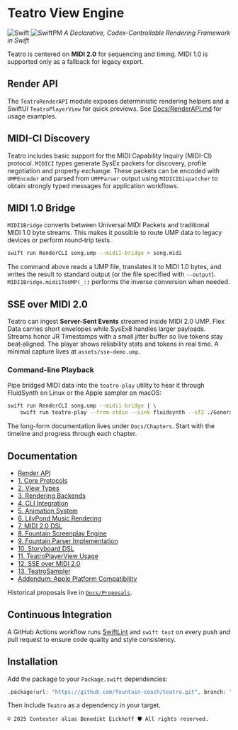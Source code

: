 # Teatro View Engine

![Swift](https://img.shields.io/badge/Swift-6.1-orange) ![SwiftPM](https://img.shields.io/badge/SwiftPM-compatible-brightgreen)
*A Declarative, Codex-Controllable Rendering Framework in Swift*

Teatro is centered on **MIDI 2.0** for sequencing and timing. MIDI 1.0 is supported only as a fallback for legacy export.

## Render API

The `TeatroRenderAPI` module exposes deterministic rendering helpers and a SwiftUI `TeatroPlayerView` for quick previews. See [Docs/RenderAPI.md](Docs/RenderAPI.md) for usage examples.

## MIDI-CI Discovery

Teatro includes basic support for the MIDI Capability Inquiry (MIDI-CI) protocol.
`MIDICI` types generate SysEx packets for discovery, profile negotiation and
property exchange. These packets can be encoded with `UMPEncoder` and parsed
from `UMPParser` output using `MIDICIDispatcher` to obtain strongly typed
messages for application workflows.

## MIDI 1.0 Bridge

`MIDI1Bridge` converts between Universal MIDI Packets and traditional MIDI 1.0
byte streams. This makes it possible to route UMP data to legacy devices or
perform round‑trip tests.

```bash
swift run RenderCLI song.ump --midi1-bridge > song.midi
```

The command above reads a UMP file, translates it to MIDI 1.0 bytes, and writes
the result to standard output (or the file specified with `--output`).
`MIDI1Bridge.midi1ToUMP(_:)` performs the inverse conversion when needed.

## SSE over MIDI 2.0

Teatro can ingest **Server-Sent Events** streamed inside MIDI 2.0 UMP. Flex Data carries short envelopes while SysEx8 handles larger payloads. Streams honor JR Timestamps with a small jitter buffer so live tokens stay beat‑aligned. The player shows reliability stats and tokens in real time. A minimal capture lives at `assets/sse-demo.ump`.

### Command-line Playback

Pipe bridged MIDI data into the `teatro-play` utility to hear it through
FluidSynth on Linux or the Apple sampler on macOS:

```bash
swift run RenderCLI song.ump --midi1-bridge | \
    swift run teatro-play --from-stdin --sink fluidsynth --sf2 ./GeneralUser.sf2
```

The long-form documentation lives under `Docs/Chapters`. Start with the timeline and progress through each chapter.

## Documentation

- [Render API](Docs/RenderAPI.md)
- [1. Core Protocols](Docs/Chapters/01_CoreProtocols.md)
- [2. View Types](Docs/Chapters/02_ViewTypes.md)
- [3. Rendering Backends](Docs/Chapters/03_RenderingBackends.md)
- [4. CLI Integration](Docs/Chapters/04_CLIIntegration.md)
- [5. Animation System](Docs/Chapters/05_AnimationSystem.md)
- [6. LilyPond Music Rendering](Docs/Chapters/06_LilyPondMusicRendering.md)
- [7. MIDI 2.0 DSL](Docs/Chapters/07_MIDI20DSL.md)
- [8. Fountain Screenplay Engine](Docs/Chapters/08_FountainScreenplayEngine.md)
- [9. Fountain Parser Implementation](Docs/Chapters/09_FountainParserImplementationPlan.md)
- [10. Storyboard DSL](Docs/Chapters/10_StoryboardDSL.md)
- [11. TeatroPlayerView Usage](Docs/Chapters/11_TeatroPlayer.md)
- [12. SSE over MIDI 2.0](Docs/Chapters/12_SSE_Over_MIDI2.md)
- [13. TeatroSampler](Docs/Chapters/12_TeatroSampler.md)
- [Addendum: Apple Platform Compatibility](Docs/Chapters/Addendum.md)

Historical proposals live in [`Docs/Proposals`](Docs/Proposals).

## Continuous Integration

A GitHub Actions workflow runs [SwiftLint](.swiftlint.yml) and `swift test` on every push and pull request to ensure code quality and style consistency.

## Installation
Add the package to your `Package.swift` dependencies:
```swift
.package(url: "https://github.com/fountain-coach/teatro.git", branch: "main")
```
Then include `Teatro` as a dependency in your target.

````text
© 2025 Contexter alias Benedikt Eickhoff 🛡️ All rights reserved.
````
